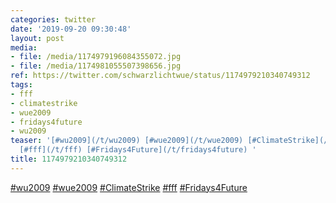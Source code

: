 ```yaml
---
categories: twitter
date: '2019-09-20 09:30:48'
layout: post
media:
- file: /media/1174979196084355072.jpg
- file: /media/1174981055507398656.jpg
ref: https://twitter.com/schwarzlichtwue/status/1174979210340749312
tags:
- fff
- climatestrike
- wue2009
- fridays4future
- wu2009
teaser: '[#wu2009](/t/wu2009) [#wue2009](/t/wue2009) [#ClimateStrike](/t/climatestrike)
  [#fff](/t/fff) [#Fridays4Future](/t/fridays4future) '
title: 1174979210340749312
---
```

[#wu2009](/t/wu2009) [#wue2009](/t/wue2009) [#ClimateStrike](/t/climatestrike) [#fff](/t/fff) [#Fridays4Future](/t/fridays4future) 